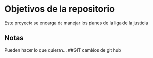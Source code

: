# Objetivos de la repositorio

Este proyecto se encarga de manejar los planes de la liga de la justicia


## Notas
Pueden hacer lo que quieran...
##GIT
cambios de git hub
